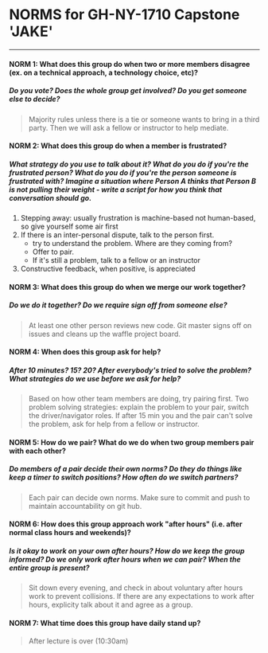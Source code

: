 # NORMS for GH-NY-1710 Capstone 'JAKE'
---

#### NORM 1: What does this group do when two or more members disagree (ex. on a technical approach, a technology choice, etc)?
##### Do you vote? Does the whole group get involved? Do you get someone else to decide?
> Majority rules unless there is a tie or someone wants to bring in a third party. Then we will ask a fellow or instructor to help mediate. 


#### NORM 2: What does this group do when a member is frustrated?
##### What strategy do you use to talk about it? What do you do if you're the frustrated person? What do you do if you're the person someone is frustrated with? Imagine a situation where Person A thinks that Person B is not pulling their weight - write a script for how you think that conversation should go.

1. Stepping away: usually frustration is machine-based not human-based, so give yourself some air first 
2. If there is an inter-personal dispute, talk to the person first. 
    - try to understand the problem. Where are they coming from?
    - Offer to pair. 
    - If it's still a problem, talk to a fellow or an instructor
3. Constructive feedback, when positive, is appreciated 


#### NORM 3: What does this group do when we merge our work together?
##### Do we do it together? Do we require sign off from someone else?
> At least one other person reviews new code. Git master signs off on issues and cleans up the waffle project board. 


#### NORM 4: When does this group ask for help?
##### After 10 minutes? 15? 20? After everybody's tried to solve the problem? What strategies do we use before we ask for help?
> Based on how other team members are doing, try pairing first. Two problem solving strategies: explain the problem to your pair, switch the driver/navigator roles. If after 15 min you and the pair can't solve the problem, ask for help from a fellow or instructor. 

#### NORM 5: How do we pair? What do we do when two group members pair with each other?
##### Do members of a pair decide their own norms? Do they do things like keep a timer to switch positions? How often do we switch partners?

> Each pair can decide own norms. Make sure to commit and push to maintain accountability on git hub. 

#### NORM 6: How does this group approach work "after hours" (i.e. after normal class hours and weekends)?
##### Is it okay to work on your own after hours? How do we keep the group informed? Do we only work after hours when we can pair? When the entire group is present?

> Sit down every evening, and check in about voluntary after hours work to prevent collisions. If there are any expectations to work after hours, explicity talk about it and agree as a group. 


#### NORM 7: What time does this group have daily stand up?
> After lecture is over (10:30am)
